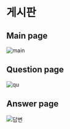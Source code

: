 
# 게시판
## Main page
![main](https://user-images.githubusercontent.com/17818416/138319817-d0b66eb8-948f-49a4-b3a6-cd746dbd9cb4.png)

## Question page
![qu](https://user-images.githubusercontent.com/17818416/138430944-c024ccdf-b858-4fea-a4b2-d5026341ea08.png)

## Answer page
![답변](https://user-images.githubusercontent.com/17818416/138478962-5abe8eda-7efa-4250-b729-0c755523eb50.png)
